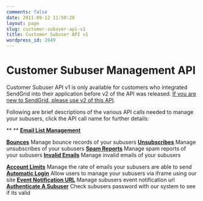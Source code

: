 ```yaml
---
comments: false
date: 2011-09-12 11:50:28
layout: page
slug: customer-subuser-api-v1
title: Customer Subuser API v1
wordpress_id: 2849
---
```


# Customer Subuser Management API


Customer Subuser API v1 is only available for customers who integrated SendGrid into their application before v2 of the API was released. [If you are new to SendGrid, please use v2 of this API](http://docs.sendgrid.com/documentation/api/customer-subuser-api/customer-api/).

Following are brief descriptions of the various API calls needed to manage your subusers, click the API call name for further details:



**
**
[**Email List Management**](http://docs.sendgrid.com/documentation/api/customer-subuser-api/customer-subuser-api-v1/email-list-management/)
    


[**Bounces**](http://docs.sendgrid.com/documentation/api/customer-subuser-api/customer-subuser-api-v1/email-list-management/subuser-bounces/)
    Manage bounce records of your subusers
[**Unsubscribes**](http://docs.sendgrid.com/documentation/api/customer-subuser-api/customer-subuser-api-v1/email-list-management/subusers-unsubscribes/)
    Manage unsubscribes of your subusers
[**Spam Reports**](http://docs.sendgrid.com/documentation/api/customer-subuser-api/customer-subuser-api-v1/email-list-management/subuser-spam-reports/)
    Manage spam reports of your subusers
[**Invalid Emails**](http://docs.sendgrid.com/documentation/api/customer-subuser-api/customer-subuser-api-v1/email-list-management/invalid-emails/)
    Manage invalid emails of your subusers



[**Account Limits**](http://docs.sendgrid.com/documentation/api/customer-subuser-api/customer-subuser-api-v1/account-limits/)
    Manage the rate of emails your subusers are able to send
[**Automatic Login**](http://docs.sendgrid.com/documentation/api/customer-subuser-api/customer-subuser-api-v1/automatic-login/)
    Allow users to manage your subusers via iframe using our site
[**Event Notification URL**](http://docs.sendgrid.com/documentation/api/customer-subuser-api/customer-subuser-api-v1/event-notification-url/)
    Manage subusers event notification url
[**Authenticate A Subuser**](http://docs.sendgrid.com/documentation/api/customer-subuser-api/customer-subuser-api-v1/authenticate-a-subuser/ )
    Check subusers password with our system to see if its valid
